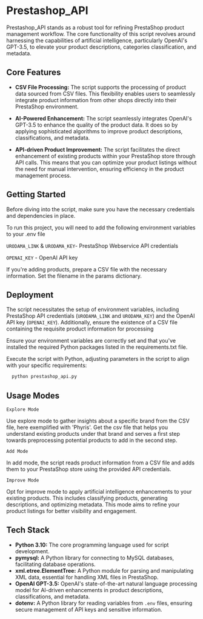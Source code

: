 
# Prestashop_API

Prestashop_API stands as a robust tool for refining PrestaShop product management workflow. The core functionality of this script revolves around harnessing the capabilities of artificial intelligence, particularly OpenAI's GPT-3.5, to elevate your product descriptions, categories classification, and metadata.

## Core Features

- **CSV File Processing:** The script supports the processing of product data sourced from CSV files. This flexibility enables users to seamlessly integrate product information from other shops directly into their PrestaShop environment.


- **AI-Powered Enhancement:** The script seamlessly integrates OpenAI's GPT-3.5 to enhance the quality of the product data. It does so by applying sophisticated algorithms to improve product descriptions, classifications, and metadata.


- **API-driven Product Improvement:** The script facilitates the direct enhancement of existing products within your PrestaShop store through API calls. This means that you can optimize your product listings without the need for manual intervention, ensuring efficiency in the product management process.




## Getting Started

Before diving into the script, make sure you have the necessary credentials and dependencies in place. 

To run this project, you will need to add the following environment variables to your .env file

`URODAMA_LINK` & `URODAMA_KEY`- PrestaShop Webservice API credentials

`OPENAI_KEY` - OpenAI API key

If you're adding products, prepare a CSV file with the necessary information. Set the filename in the params dictionary.



## Deployment

The script necessitates the setup of environment variables, including PrestaShop API credentials (`URODAMA_LINK` and `URODAMA_KEY`) and the OpenAI API key (`OPENAI_KEY`). Additionally, ensure the existence of a CSV file containing the requisite product information for processing

Ensure your environment variables are correctly set and that you've installed the required Python packages listed in the requirements.txt file.
    
Execute the script with Python, adjusting parameters in the script to align with your specific requirements:

```bash
  python prestashop_api.py
```


## Usage Modes

`Explore Mode`

Use explore mode to gather insights about a specific brand from the CSV file, here exemplified with 'Phyris'. Get the csv file that helps you understand existing products under that brand and serves a first step towards preprocessing potential products to add in the second step.

`Add Mode`

In add mode, the script reads product information from a CSV file and adds them to your PrestaShop store using the provided API credentials.

`Improve Mode`

Opt for improve mode to apply artificial intelligence enhancements to your existing products. This includes classifying products, generating descriptions, and optimizing metadata. This mode aims to refine your product listings for better visibility and engagement.



## Tech Stack

- **Python 3.10:** The core programming language used for script development.
- **pymysql:** A Python library for connecting to MySQL databases, facilitating database operations.
- **xml.etree.ElementTree:** A Python module for parsing and manipulating XML data, essential for handling XML files in PrestaShop.
- **OpenAI GPT-3.5:** OpenAI's state-of-the-art natural language processing model for AI-driven enhancements in product descriptions, classifications, and metadata.
- **dotenv:** A Python library for reading variables from `.env` files, ensuring secure management of API keys and sensitive information.
